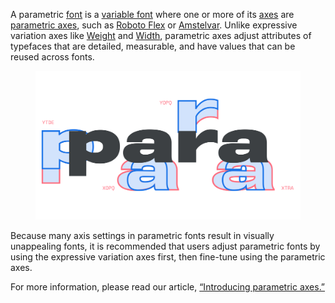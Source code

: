A parametric [font](/glossary/font) is a [variable font](/glossary/variable_fonts) where one or more of its [axes](/glossary/axis_in_variable_fonts) are [parametric axes](/glossary/parametric_axis), such as [Roboto Flex](https://fonts.google.com/specimen/Roboto+Flex?query=roboto+flex) or [Amstelvar](https://github.com/googlefonts/amstelvar). Unlike expressive variation axes like [Weight](/glossary/weight_axis) and [Width](/glossary/width_axis), parametric axes adjust attributes of typefaces that are detailed, measurable, and have values that can be reused across fonts.

<figure>

![INSERT_ALT](images/thumbnail.svg)

</figure>

Because many axis settings in parametric fonts result in visually unappealing fonts, it is recommended that users adjust parametric fonts by using the expressive variation axes first, then fine-tune using the parametric axes.

For more information, please read our article, [“Introducing parametric axes.”](/INSERT/introducing_parametric_axes)
